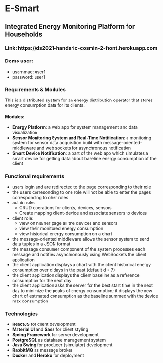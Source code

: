 <h1> E-Smart </h1>
<h2>Integrated Energy Monitoring Platform for Households </h2>

<h3>Link: https://ds2021-handaric-cosmin-2-front.herokuapp.com</h3>
<h3>Demo user:</h3>
<ul>
  <li>usernmae: user1</li>  
  <li>password: user1</li>  
</ul>

<h3>Requirements & Modules</h3>
<p>This is a distributed system for an energy distribution operator that stores energy consumption data for its clients.</p>
<h4>Modules:</h4>
<ul>
  <li><strong>Energy Platform</strong>: a web app for system management and data visualization</li>
  <li><strong>Sensor Monitoring System and Real-Time Notification</strong>: a monitoring system for sensor data acquisition build with message-oriented-middleware and web sockets for asynchronous notification</li>
  <li><strong>Smart Device Notification</strong>: a part of the web app which simulates a smart device for getting data about baseline energy consumption of the client</li>
</ul>

<h3>Functional requirements</h3>
<ul>
  <li>users login and are redirected to the page corresponding to their role</li>
  <li>the users corresonding to one role will not be able to enter the pages corresponding to oher roles</li>
  <li>admin role:
     <ul>
         <li>CRUD operations for clients, devices, sensors</li>
         <li>Create mapping client-device and associate sensors to devices</li>
    </ul>
  </li>
  <li>client role:
     <ul>
       <li>view on his/her page all the devices and sensors</li>
       <li>view their monitored energy consumption</li>
       <li>view historical energy consumption on a chart</li>
    </ul>
  </li>
  <li>the message-oriented middleware allows the sensor system to send data tuples in a JSON format</li>
  <li>the message consumer component of the system processes each message and notifies asynchronously using WebSockets the client application</li>
  <li>the client application displays a chart with the client historical energy consumption over d days in the past (default d = 7)</li>
  <li>the client application displays the client baseline as a reference consumption for the next day</li>
  <li>the client application asks the server for the best start time in the next day to minimize
the peaks of energy consumption; it displays the new chart of estimated consumption as
the baseline summed with the device max consumption</li>
</ul>

<h3>Technologies</h3>
<ul>
  <li><strong>ReactJS</strong> for client development</li>
  <li><strong>Material UI</strong> and <strong>Sass</strong> for client styling</li>
  <li><strong>Spring Framework</strong> for server development</li>
  <li><strong>PostgreSQL</strong> as database management system</li>
  <li><strong>Java Swing</strong> for producer (simulator) development</li>
  <li><strong>RabbitMQ</strong> as message broker</li>
  <li><strong>Docker</strong> and <strong>Heroku</strong> for deployment</li>
</ul>

